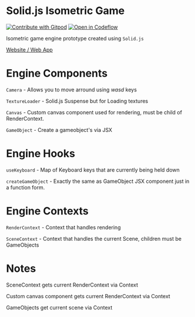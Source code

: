 # Solid.js Isometric Game

[![Contribute with Gitpod](https://img.shields.io/badge/Contribute%20with-Gitpod-908a85?logo=gitpod)](https://gitpod.io/#https://github.com/Nojus0/solid-isometric-game)
[![Open in Codeflow](https://developer.stackblitz.com/img/open_in_codeflow_small.svg)](https:///pr.new/Nojus0/solid-isometric-game)

Isometric game engine prototype created using `Solid.js`

[Website / Web App](https://solid-isometric-game.netlify.app/)

# Engine Components
`Camera` - Allows you to move arround using _wasd_ keys

`TextureLoader` - Solid.js Suspense but for Loading textures

`Canvas` - Custom canvas component used for rendering, must be child of RenderContext.

`GameObject` - Create a gameobject's via JSX

# Engine Hooks

`useKeyboard` - Map of Keyboard keys that are currently being held down

`createGameObject` - Exactly the same as GameObject JSX component just in a function form.

# Engine Contexts

`RenderContext` - Context that handles rendering

`SceneContext` - Context that handles the current Scene, children must be GameObjects

# Notes

SceneContext gets current RenderContext via Context

Custom canvas component gets current RenderContext via Context

GameObjects get current scene via Context



